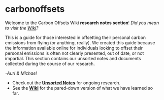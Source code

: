 # carbonoffsets

Welcome to the Carbon Offsets Wiki **research notes section**! _Did you mean to visit the [Wiki](https://github.com/aurimasmb/carbonoffsets/wiki)?_

This is a guide for those interested in offsetting their personal carbon emissions from flying (or anything, really). We created this guide because the information available online for individuals looking to offset their personal emissions is often not clearly presented, out of date, or not impartial. This section contains our unsorted notes and documents collected during the course of our research. 

_-Auri & Michael_

* Check out the [**Unsorted Notes**](./UnsortedNotes.md) for ongoing research.
* See the [**Wiki**](https://github.com/aurimasmb/carbonoffsets/wiki) for the pared-down version of what we have learned so far.

